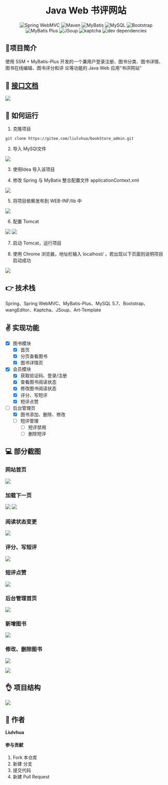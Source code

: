 
<h1 align="center">Java Web 书评网站</h1>

<p align="center">
<img src="https://img.shields.io/badge/Spring_WebMVC-5.2.6-informational" alt="Spring WebMVC">
<img src="https://img.shields.io/badge/Maven-3.6.3-orange" alt="Maven">
<img src="https://img.shields.io/badge/MyBatis-3.5.4-brightgreen" alt="MyBatis">
<img src="https://img.shields.io/badge/MySQL-5.7-yellowgreen" alt="MySQL">
<img src="https://img.shields.io/badge/Bootstrap-4.4.1-inactive" alt="Bootstrap">
<img src="https://img.shields.io/badge/MyBtis_Plus-3.3.2-black" alt="MyBatis Plus">
<img src="https://img.shields.io/badge/JSoup-1.12.1-red" alt="JSoup">
<img src="https://img.shields.io/badge/kaptcha-2.3.2-blueviolet" alt="kaptcha">
<img src="https://img.shields.io/badge/dependencies-up to date-ff69b4" alt="dev dependencies">
<p>

## 💬项目简介
使用 SSM + MyBatis-Plus 开发的一个兼用户登录注册、图书分类、图书详情、图书在线编辑、图书评分和评
论等功能的 Java Web 应用“书评网站”

## 📝 [接口文档](https://easydoc.xyz/p/56969226/HMHVcIIU)

![](https://image.yangxiansheng.top/img/20210314013536.png?imglist)

## 🚀 如何运行

1. 克隆项目

```Shell
git clone https://gitee.com/liulvhua/bookStore_admin.git
```
2. 导入 MySQl文件

![](https://image.yangxiansheng.top/img/20210314144008.png?imglist)

3. 使用Idea 导入该项目

4. 修改 Spring 与 MyBatis 整合配置文件 applicationContext.xml

![](https://image.yangxiansheng.top/img/20210314144906.png?imglist)

5. 将项目依赖发布到 WEB-INF/lib 中

![](https://image.yangxiansheng.top/img/20210314150143.png?imglist)

6. 配置 Tomcat 

![](https://image.yangxiansheng.top/img/20210314150845.png?imglist)
![](https://image.yangxiansheng.top/img/20210314150943.png?imglist)

7. 启动 Tomcat，运行项目

6. 使用 Chrome 浏览器，地址栏输入 localhost/ ，若出现以下页面则说明项目启动成功

![](https://image.yangxiansheng.top/img/20210314151806.png?imglist)

## :point_right: 技术栈

Spring、Spring WebMVC、MyBatis-Plus、MySQL 5.7、Bootstrap、wangEditor、Kaptcha、JSoup、Art-Template

## ✌️ 实现功能

- [x] 图书模块
    + [x] 首页
    + [x] 分页查看图书
    + [x] 图书详情页
- [x] 会员模块
    + [x] 获取验证码、登录/注册
    + [x] 查看图书阅读状态
    + [x] 修改图书阅读状态
    + [x] 评分、写短评
    + [x] 短评点赞
- [ ] 后台管理页
    + [x] 图书添加、删除、修改 
    + [ ] 短评管理
        + [ ] 短评禁用
        + [ ] 删除短评

## 💻 部分截图

<h3>网站首页</h3>

![](https://image.yangxiansheng.top/img/20210314155455.png?imglist)

<h3>加载下一页</h3>

![](https://image.yangxiansheng.top/img/20210314155604.png?imglist)
![](https://image.yangxiansheng.top/img/20210314155641.png?imglist)

<h3>阅读状态变更</h3>

![](https://image.yangxiansheng.top/img/20210314155810.png?imglist)

<h3>评分、写短评</h3>

![](https://image.yangxiansheng.top/img/20210314155942.png?imglist)

<h3>短评点赞</h3>

![](https://image.yangxiansheng.top/img/20210314160038.png?imglist)

<h3>后台管理首页</h3>

![](https://image.yangxiansheng.top/img/20210314154740.png?imglist)

<h3>新增图书</h3>

![](https://image.yangxiansheng.top/img/20210314155401.png?imglist)

<h3>修改、删除图书</h3>

![](https://image.yangxiansheng.top/img/20210314155007.png?imglist)

![](https://image.yangxiansheng.top/img/20210314155028.png?imglist)

##  👌 项目结构

![](https://image.yangxiansheng.top/img/20210314154520.png?imglist)

## 🤡 作者

**Liulvhua**


#### 参与贡献

1.  Fork 本仓库
2.  新建 分支
3.  提交代码
4.  新建 Pull Request
